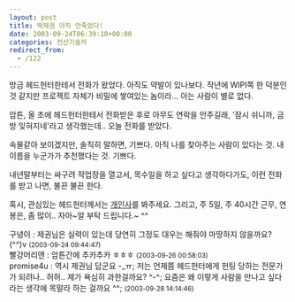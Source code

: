 ```yaml
---
layout: post
title: 박제권 아직 안죽었다!
date: 2003-09-24T06:39:10+00:00
categories: 전산기술자
redirect_from:
  - /122
---
```


방금 헤드헌터한테서 전화가 왔었다. 아직도 약발이 있나보다. 작년에 WIPI쪽 한 덕분인 것 같지만 프로젝트 자체가 비밀에 쌓여있는 놈이라... 아는 사람이 별로 없다.

암튼, 올 초에 헤드헌터한테서 전화받은 후로 아무도 연락을 안주길래, '잠시 쉬니까, 금방 잊혀지네'라고 생각했는데.. 오늘 전화를 받았다.

속물같아 보이겠지만, 솔직히 말하면, 기쁘다. 아직 나를 찾아주는 사람이 있다는 것. 내이름을 누군가가 추천했다는 것. 기쁘다.

내년말부터는 싸구려 작업장을 열고서, 목수일을 하고 싶다고 생각하다가도, 이런 전화를 받고 나면, 불끈 불끈 한다.

혹시, 관심있는 헤드헌터께서는 <a href="/110">개인사</a>를 봐주세요. 그리고, 주 5일, 주 40시간 근무, 연봉은, 좀 많이.. 자아~알 부탁 드립니다.~ ^^
<div id=comments>
<div class=comment>
<!--- cmt:255 --->
<!--- mail: --->
<!--- parent:0 --->
구녕이 : 
제권님은 실력이 있는데 당연히 그정도 대우는 해줘야 마땅하지 않을까요? (^^)v
 <small>(2003-09-24 09:44:47)</small>
</div>
<div class=comment>
<!--- cmt:256 --->
<!--- mail: --->
<!--- parent:0 --->
빨강머리앤 : 
암튼간에 추카추카 ㅎㅎㅎ
 <small>(2003-09-26 00:58:03)</small>
</div>
<div class=comment>
<!--- cmt:257 --->
<!--- mail: --->
<!--- parent:0 --->
promise4u : 
역시 제권님 답군요 -_ㅠ;
저는 언제쯤 헤드헌터에게 헌팅 당하는 전문가가 되려나.. 허허.. 제가 욕심히 과한걸까요? ^-^;
요즘은 왜 이렇게 사람을 만나고 싶다라는 생각에 목말라 하는 걸까요 ^^;
 <small>(2003-09-28 14:14:46)</small>
</div>
</div>
